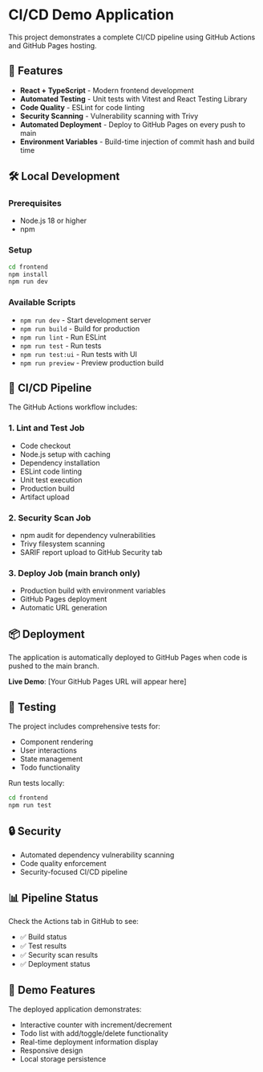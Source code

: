 # CI/CD Demo Application

This project demonstrates a complete CI/CD pipeline using GitHub Actions and GitHub Pages hosting.

## 🚀 Features

- **React + TypeScript** - Modern frontend development
- **Automated Testing** - Unit tests with Vitest and React Testing Library
- **Code Quality** - ESLint for code linting
- **Security Scanning** - Vulnerability scanning with Trivy
- **Automated Deployment** - Deploy to GitHub Pages on every push to main
- **Environment Variables** - Build-time injection of commit hash and build time

## 🛠️ Local Development

### Prerequisites
- Node.js 18 or higher
- npm

### Setup
```bash
cd frontend
npm install
npm run dev
```

### Available Scripts
- `npm run dev` - Start development server
- `npm run build` - Build for production
- `npm run lint` - Run ESLint
- `npm run test` - Run tests
- `npm run test:ui` - Run tests with UI
- `npm run preview` - Preview production build

## 🔄 CI/CD Pipeline

The GitHub Actions workflow includes:

### 1. **Lint and Test** Job
- Code checkout
- Node.js setup with caching
- Dependency installation
- ESLint code linting
- Unit test execution
- Production build
- Artifact upload

### 2. **Security Scan** Job
- npm audit for dependency vulnerabilities
- Trivy filesystem scanning
- SARIF report upload to GitHub Security tab

### 3. **Deploy** Job (main branch only)
- Production build with environment variables
- GitHub Pages deployment
- Automatic URL generation

## 📦 Deployment

The application is automatically deployed to GitHub Pages when code is pushed to the main branch.

**Live Demo**: [Your GitHub Pages URL will appear here]

## 🧪 Testing

The project includes comprehensive tests for:
- Component rendering
- User interactions
- State management
- Todo functionality

Run tests locally:
```bash
cd frontend
npm run test
```

## 🔒 Security

- Automated dependency vulnerability scanning
- Code quality enforcement
- Security-focused CI/CD pipeline

## 📊 Pipeline Status

Check the Actions tab in GitHub to see:
- ✅ Build status
- ✅ Test results
- ✅ Security scan results
- ✅ Deployment status

## 🎯 Demo Features

The deployed application demonstrates:
- Interactive counter with increment/decrement
- Todo list with add/toggle/delete functionality
- Real-time deployment information display
- Responsive design
- Local storage persistence
